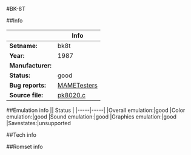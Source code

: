 #BK-8T

##Info

||Info|
|-----|-----|
|**Setname:**|bk8t
|**Year:**|1987
|**Manufacturer:**|<unknown>
|**Status:**|good
|**Bug reports:**|[MAMETesters](http://mametesters.org/view_all_set.php?type=1&temporary=y&search=pk8020.c)
|**Source file:**|[pk8020.c](https://github.com/mamedev/mame/blob/master/src/mess/drivers/pk8020.c)

##Emulation info
|| Status |
|-----|-----|
|Overall emulation:|good
|Color emulation:|good
|Sound emulation:|good
|Graphics emulation:|good
|Savestates:|unsupported

##Tech info

##Romset info

<!--- START OF EDITED COMMENT DO NOT TOUCH TEXT ABOVE-->
